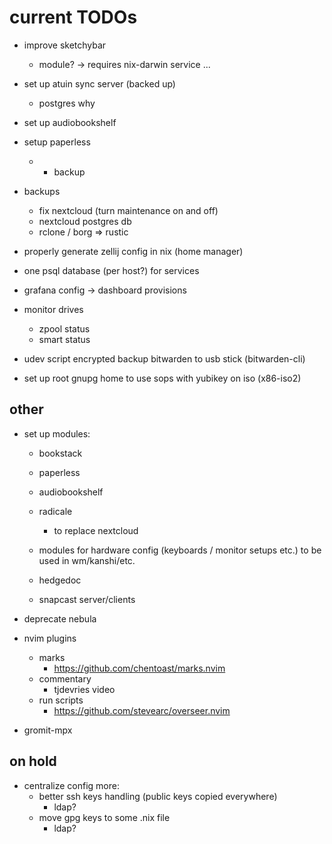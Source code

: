 # current TODOs

- improve sketchybar
    - module? -> requires nix-darwin service ...

- set up atuin sync server (backed up)
    - postgres why

- set up audiobookshelf

- setup paperless
    - + backup

- backups
    - fix nextcloud (turn maintenance on and off)
    - nextcloud postgres db
    - rclone / borg => rustic

- properly generate zellij config in nix (home manager)
- one psql database (per host?) for services
- grafana config -> dashboard provisions

- monitor drives
    - zpool status
    - smart status

- udev script encrypted backup bitwarden to usb stick (bitwarden-cli)
- set up root gnupg home to use sops with yubikey on iso (x86-iso2)

## other

- set up modules:
    - bookstack
    - paperless
    - audiobookshelf

    - radicale
        - to replace nextcloud
    - modules for hardware config (keyboards / monitor setups etc.) to be used in wm/kanshi/etc.

    - hedgedoc
    - snapcast server/clients

- deprecate nebula

- nvim plugins
    - marks
        - https://github.com/chentoast/marks.nvim
    - commentary
        - tjdevries video
    - run scripts
        - https://github.com/stevearc/overseer.nvim

- gromit-mpx

## on hold

- centralize config more:
    - better ssh keys handling (public keys copied everywhere)
        - ldap?
    - move gpg keys to some .nix file
        - ldap?
